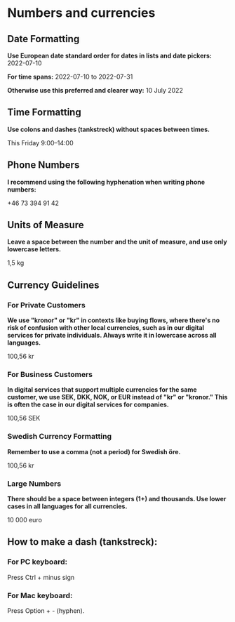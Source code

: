 # Numbers and currencies

## Date Formatting

**Use European date standard order for dates in lists and date pickers:** 2022-07-10

**For time spans:** 2022-07-10 to 2022-07-31

**Otherwise use this preferred and clearer way:** 10 July 2022

## Time Formatting

**Use colons and dashes (tankstreck) without spaces between times.**

This Friday 9:00–14:00

## Phone Numbers

**I recommend using the following hyphenation when writing phone numbers:**

+46 73 394 91 42

## Units of Measure

**Leave a space between the number and the unit of measure, and use only lowercase letters.**

1,5 kg

## Currency Guidelines

### For Private Customers

**We use "kronor" or "kr" in contexts like buying flows, where there's no risk of confusion with other local currencies, such as in our digital services for private individuals. Always write it in lowercase across all languages.**

100,56 kr

### For Business Customers

**In digital services that support multiple currencies for the same customer, we use SEK, DKK, NOK, or EUR instead of "kr" or "kronor." This is often the case in our digital services for companies.**

100,56 SEK

### Swedish Currency Formatting

**Remember to use a comma (not a period) for Swedish öre.**

100,56 kr

### Large Numbers

**There should be a space between integers (1+) and thousands. Use lower cases in all languages for all currencies.**

10 000 euro

## How to make a dash (tankstreck):

### For PC keyboard:
Press Ctrl + minus sign

### For Mac keyboard:
Press Option + - (hyphen).